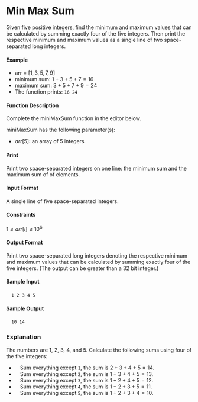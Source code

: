 # Min Max Sum

Given five positive integers, find the minimum and maximum values that can be calculated by summing exactly four of the five integers. Then print the respective minimum and maximum values as a single line of two space-separated long integers.

#### Example

- arr = $[1, 3, 5, 7, 9 ]$
- minimum sum: $1 + 3 + 5 + 7 = 16$
- maximum sum: $3 + 5 + 7 + 9 = 24$
- The function prints: `16 24`

#### Function Description

Complete the miniMaxSum function in the editor below.

miniMaxSum has the following parameter(s):

- $arr[5]$: an array of 5 integers

#### Print

Print two space-separated integers on one line: the minimum sum and the maximum sum of  of  elements.

#### Input Format

A single line of five space-separated integers.

#### Constraints
$1 \leq arr[i] \leq 10^6$

#### Output Format

Print two space-separated long integers denoting the respective minimum and maximum values that can be calculated by summing exactly four of the five integers. (The output can be greater than a 32 bit integer.)

#### Sample Input

&emsp;`1 2 3 4 5`

#### Sample Output

&emsp;`10 14`

### Explanation

The numbers are 1, 2, 3, 4, and 5. Calculate the following sums using four of the five integers:

- &emsp;Sum everything except `1`, the sum is $2 + 3 + 4 + 5 = 14$.
- &emsp;Sum everything except `2`, the sum is $1 + 3 + 4 + 5 = 13$.
- &emsp;Sum everything except `3`, the sum is $1 + 2 + 4 + 5 = 12$.
- &emsp;Sum everything except `4`, the sum is $1 + 2 + 3 + 5 = 11$.
- &emsp;Sum everything except `5`, the sum is $1 + 2 + 3 + 4 = 10$.
